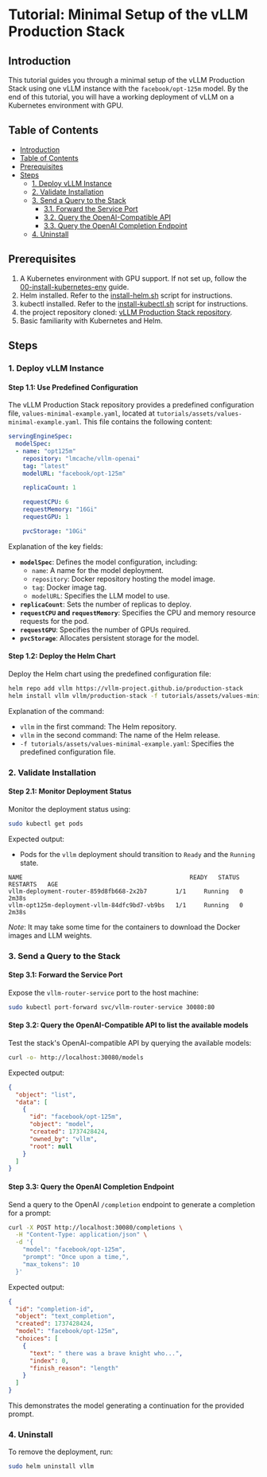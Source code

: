# Tutorial: Minimal Setup of the vLLM Production Stack

## Introduction
This tutorial guides you through a minimal setup of the vLLM Production Stack using one vLLM instance with the `facebook/opt-125m` model. By the end of this tutorial, you will have a working deployment of vLLM on a Kubernetes environment with GPU.

## Table of Contents
- [Introduction](#introduction)
- [Table of Contents](#table-of-contents)
- [Prerequisites](#prerequisites)
- [Steps](#steps)
  - [1. Deploy vLLM Instance](#1-deploy-vllm-instance)
  - [2. Validate Installation](#2-validate-installation)
  - [3. Send a Query to the Stack](#3-send-a-query-to-the-stack)
    - [3.1. Forward the Service Port](#31-forward-the-service-port)
    - [3.2. Query the OpenAI-Compatible API](#32-query-the-openai-compatible-api)
    - [3.3. Query the OpenAI Completion Endpoint](#33-query-the-openai-completion-endpoint)
  - [4. Uninstall](#4-uninstall)

## Prerequisites
1. A Kubernetes environment with GPU support. If not set up, follow the [00-install-kubernetes-env](00-install-kubernetes-env.md) guide.
2. Helm installed. Refer to the [install-helm.sh](install-helm.sh) script for instructions.
3. kubectl installed. Refer to the [install-kubectl.sh](install-kubectl.sh) script for instructions.
4. the project repository cloned: [vLLM Production Stack repository](https://github.com/vllm-project/production-stack).
5. Basic familiarity with Kubernetes and Helm.

## Steps

### 1. Deploy vLLM Instance

#### Step 1.1: Use Predefined Configuration
The vLLM Production Stack repository provides a predefined configuration file, `values-minimal-example.yaml`, located at `tutorials/assets/values-minimal-example.yaml`. This file contains the following content:

```yaml
servingEngineSpec:
  modelSpec:
  - name: "opt125m"
    repository: "lmcache/vllm-openai"
    tag: "latest"
    modelURL: "facebook/opt-125m"

    replicaCount: 1

    requestCPU: 6
    requestMemory: "16Gi"
    requestGPU: 1

    pvcStorage: "10Gi"
```

Explanation of the key fields:
- **`modelSpec`**: Defines the model configuration, including:
  - `name`: A name for the model deployment.
  - `repository`: Docker repository hosting the model image.
  - `tag`: Docker image tag.
  - `modelURL`: Specifies the LLM model to use.
- **`replicaCount`**: Sets the number of replicas to deploy.
- **`requestCPU` and `requestMemory`**: Specifies the CPU and memory resource requests for the pod.
- **`requestGPU`**: Specifies the number of GPUs required.
- **`pvcStorage`**: Allocates persistent storage for the model.

#### Step 1.2: Deploy the Helm Chart
Deploy the Helm chart using the predefined configuration file:
```bash
helm repo add vllm https://vllm-project.github.io/production-stack
helm install vllm vllm/production-stack -f tutorials/assets/values-minimal-example.yaml
```
Explanation of the command:
- `vllm` in the first command: The Helm repository.
- `vllm` in the second command: The name of the Helm release.
- `-f tutorials/assets/values-minimal-example.yaml`: Specifies the predefined configuration file.

### 2. Validate Installation

#### Step 2.1: Monitor Deployment Status
Monitor the deployment status using:
```bash
sudo kubectl get pods
```
Expected output:
- Pods for the `vllm` deployment should transition to `Ready` and the `Running` state.
```
NAME                                               READY   STATUS    RESTARTS   AGE
vllm-deployment-router-859d8fb668-2x2b7        1/1     Running   0          2m38s
vllm-opt125m-deployment-vllm-84dfc9bd7-vb9bs   1/1     Running   0          2m38s
```
_Note_: It may take some time for the containers to download the Docker images and LLM weights.

### 3. Send a Query to the Stack

#### Step 3.1: Forward the Service Port
Expose the `vllm-router-service` port to the host machine:
```bash
sudo kubectl port-forward svc/vllm-router-service 30080:80
```

#### Step 3.2: Query the OpenAI-Compatible API to list the available models
Test the stack's OpenAI-compatible API by querying the available models:
```bash
curl -o- http://localhost:30080/models
```
Expected output:
```json
{
  "object": "list",
  "data": [
    {
      "id": "facebook/opt-125m",
      "object": "model",
      "created": 1737428424,
      "owned_by": "vllm",
      "root": null
    }
  ]
}
```

#### Step 3.3: Query the OpenAI Completion Endpoint
Send a query to the OpenAI `/completion` endpoint to generate a completion for a prompt:
```bash
curl -X POST http://localhost:30080/completions \
  -H "Content-Type: application/json" \
  -d '{
    "model": "facebook/opt-125m",
    "prompt": "Once upon a time,",
    "max_tokens": 10
  }'
```
Expected output:
```json
{
  "id": "completion-id",
  "object": "text_completion",
  "created": 1737428424,
  "model": "facebook/opt-125m",
  "choices": [
    {
      "text": " there was a brave knight who...",
      "index": 0,
      "finish_reason": "length"
    }
  ]
}
```
This demonstrates the model generating a continuation for the provided prompt.

### 4. Uninstall

To remove the deployment, run:
```bash
sudo helm uninstall vllm
```
